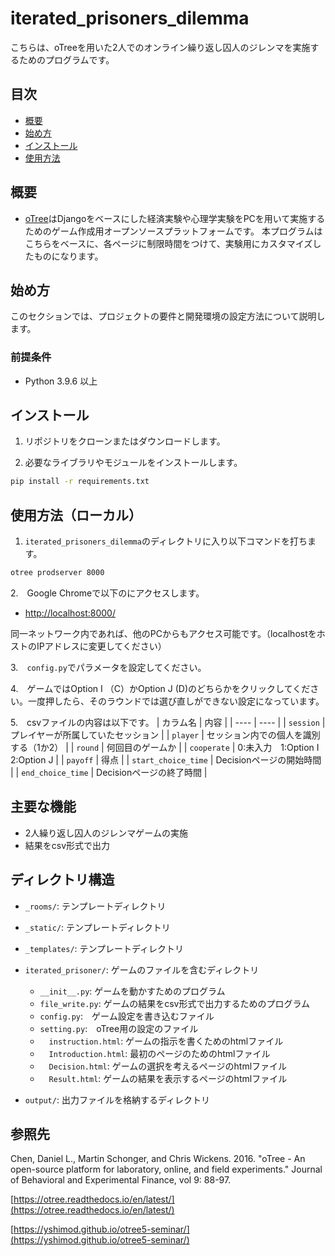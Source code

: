 # iterated_prisoners_dilemma

こちらは、oTreeを用いた2人でのオンライン繰り返し囚人のジレンマを実施するためのプログラムです。

## 目次

- [概要](#概要)
- [始め方](#始め方)
- [インストール](#インストール)
- [使用方法](#使用方法)

## 概要

- [oTree](https://github.com/oTree-org/oTree)はDjangoをベースにした経済実験や心理学実験をPCを用いて実施するためのゲーム作成用オープンソースプラットフォームです。
本プログラムはこちらをベースに、各ページに制限時間をつけて、実験用にカスタマイズしたものになります。

## 始め方

このセクションでは、プロジェクトの要件と開発環境の設定方法について説明します。

### 前提条件

- Python 3.9.6 以上

## インストール

1. リポジトリをクローンまたはダウンロードします。

2. 必要なライブラリやモジュールをインストールします。
```bash
pip install -r requirements.txt
```

## 使用方法（ローカル）

1. `iterated_prisoners_dilemma`のディレクトリに入り以下コマンドを打ちます。
```bash
otree prodserver 8000
```
2.　Google Chromeで以下のにアクセスします。

- [http://localhost:8000/](http://localhost:8000/)

同一ネットワーク内であれば、他のPCからもアクセス可能です。（localhostをホストのIPアドレスに変更してください）

3.　`config.py`でパラメータを設定してください。

4.　ゲームではOption I （C）かOption J (D)のどちらかをクリックしてください。一度押したら、そのラウンドでは選び直しができない設定になっています。

5.　csvファイルの内容は以下です。
| カラム名 | 内容 |
| ---- | ---- |
| `session` | プレイヤーが所属していたセッション |
| `player` | セッション内での個人を識別する（1か2） |
| `round` | 何回目のゲームか |
| `cooperate` | 0:未入力　1:Option I 2:Option J |
| `payoff` | 得点 |
| `start_choice_time` | Decisionページの開始時間 |
| `end_choice_time` | Decisionページの終了時間 |


## 主要な機能
- 2人繰り返し囚人のジレンマゲームの実施
- 結果をcsv形式で出力

## ディレクトリ構造
- `_rooms/`: テンプレートディレクトリ
- `_static/`: テンプレートディレクトリ
- `_templates/`: テンプレートディレクトリ

  
- `iterated_prisoner/`: ゲームのファイルを含むディレクトリ
  - `__init__.py`: ゲームを動かすためのプログラム
  - `file_write.py`: ゲームの結果をcsv形式で出力するためのプログラム
  - `config.py`:　ゲーム設定を書き込むファイル
  - `setting.py`:　oTree用の設定のファイル
  - 　`instruction.html`: ゲームの指示を書くためのhtmlファイル
  - 　`Introduction.html`: 最初のページのためのhtmlファイル
  - 　`Decision.html`: ゲームの選択を考えるページのhtmlファイル
  - 　`Result.html`: ゲームの結果を表示するページのhtmlファイル

- `output/`: 出力ファイルを格納するディレクトリ


## 参照先

Chen, Daniel L., Martin Schonger, and Chris Wickens.
2016. "oTree - An open-source platform for laboratory, online, and field experiments."
Journal of Behavioral and Experimental Finance, vol 9: 88-97.

[https://otree.readthedocs.io/en/latest/](https://otree.readthedocs.io/en/latest/)

[https://yshimod.github.io/otree5-seminar/](https://yshimod.github.io/otree5-seminar/)

